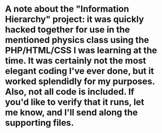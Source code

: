 # A note about the "Information Hierarchy" project: it was quickly hacked together for use in the mentioned physics class using the PHP/HTML/CSS I was learning at the time. It was certainly not the most elegant coding I've ever done, but it worked splendidly for my purposes. Also, not all code is included. If you'd like to verify that it runs, let me know, and I'll send along the supporting files.
